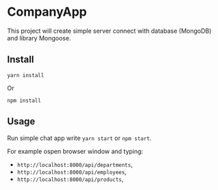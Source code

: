 # CompanyApp

This project will create simple server connect with database (MongoDB) and library Mongoose.

## Install

`yarn install`

Or

`npm install`

## Usage

Run simple chat app write `yarn start` or `npm start`.

For example ospen browser window and typing:
 - `http://localhost:8000/api/departments`,
 - `http://localhost:8000/api/employees`,
 - `http://localhost:8000/api/products`,
